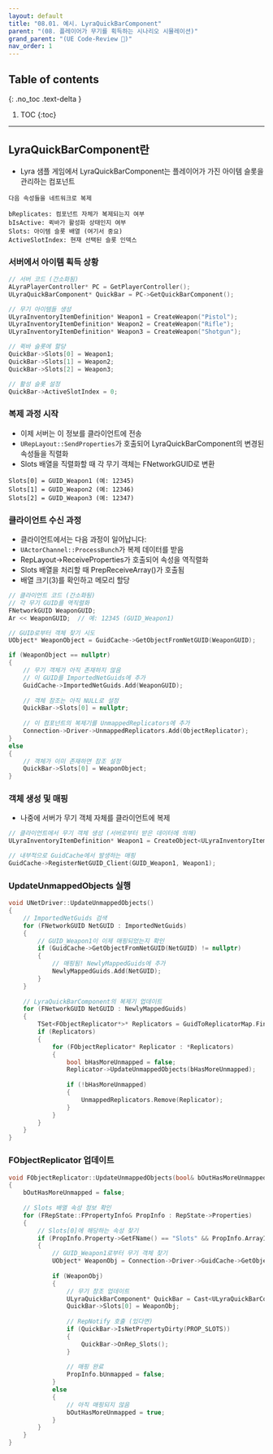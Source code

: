 ```yaml
---
layout: default
title: "08.01. 예시. LyraQuickBarComponent"
parent: "(08. 플레이어가 무기를 획득하는 시나리오 시뮬레이션)"
grand_parent: "(UE Code-Review 🤖)"
nav_order: 1
---
```


## Table of contents
{: .no_toc .text-delta }

1. TOC
{:toc}

---

## LyraQuickBarComponent란

* Lyra 샘플 게임에서 LyraQuickBarComponent는 플레이어가 가진 아이템 슬롯을 관리하는 컴포넌트

```
다음 속성들을 네트워크로 복제

bReplicates: 컴포넌트 자체가 복제되는지 여부
bIsActive: 퀵바가 활성화 상태인지 여부
Slots: 아이템 슬롯 배열 (여기서 중요)
ActiveSlotIndex: 현재 선택된 슬롯 인덱스
```

### 서버에서 아이템 획득 상황

```cpp
// 서버 코드 (간소화됨)
ALyraPlayerController* PC = GetPlayerController();
ULyraQuickBarComponent* QuickBar = PC->GetQuickBarComponent();

// 무기 아이템들 생성
ULyraInventoryItemDefinition* Weapon1 = CreateWeapon("Pistol");
ULyraInventoryItemDefinition* Weapon2 = CreateWeapon("Rifle");
ULyraInventoryItemDefinition* Weapon3 = CreateWeapon("Shotgun");

// 퀵바 슬롯에 할당
QuickBar->Slots[0] = Weapon1;
QuickBar->Slots[1] = Weapon2;
QuickBar->Slots[2] = Weapon3;

// 활성 슬롯 설정
QuickBar->ActiveSlotIndex = 0;
```

### 복제 과정 시작

* 이제 서버는 이 정보를 클라이언트에 전송
* `URepLayout::SendProperties`가 호출되어 LyraQuickBarComponent의 변경된 속성들을 직렬화
* Slots 배열을 직렬화할 때 각 무기 객체는 FNetworkGUID로 변환

```
Slots[0] = GUID_Weapon1 (예: 12345)
Slots[1] = GUID_Weapon2 (예: 12346)
Slots[2] = GUID_Weapon3 (예: 12347)
```

### 클라이언트 수신 과정

* 클라이언트에서는 다음 과정이 일어납니다:
* `UActorChannel::ProcessBunch`가 복제 데이터를 받음
* RepLayout->ReceiveProperties가 호출되어 속성을 역직렬화
* Slots 배열을 처리할 때 PrepReceiveArray()가 호출됨
* 배열 크기(3)를 확인하고 메모리 할당

```cpp
// 클라이언트 코드 (간소화됨)
// 각 무기 GUID를 역직렬화
FNetworkGUID WeaponGUID;
Ar << WeaponGUID;  // 예: 12345 (GUID_Weapon1)

// GUID로부터 객체 찾기 시도
UObject* WeaponObject = GuidCache->GetObjectFromNetGUID(WeaponGUID);

if (WeaponObject == nullptr)
{
    // 무기 객체가 아직 존재하지 않음
    // 이 GUID를 ImportedNetGuids에 추가
    GuidCache->ImportedNetGuids.Add(WeaponGUID);
    
    // 객체 참조는 아직 NULL로 설정
    QuickBar->Slots[0] = nullptr;
    
    // 이 컴포넌트의 복제기를 UnmappedReplicators에 추가
    Connection->Driver->UnmappedReplicators.Add(ObjectReplicator);
}
else
{
    // 객체가 이미 존재하면 참조 설정
    QuickBar->Slots[0] = WeaponObject;
}
```

### 객체 생성 및 매핑

* 나중에 서버가 무기 객체 자체를 클라이언트에 복제

```cpp
// 클라이언트에서 무기 객체 생성 (서버로부터 받은 데이터에 의해)
ULyraInventoryItemDefinition* Weapon1 = CreateObject<ULyraInventoryItemDefinition>();

// 내부적으로 GuidCache에서 발생하는 매핑
GuidCache->RegisterNetGUID_Client(GUID_Weapon1, Weapon1);
```

### UpdateUnmappedObjects 실행

```cpp
void UNetDriver::UpdateUnmappedObjects()
{
    // ImportedNetGuids 검색
    for (FNetworkGUID NetGUID : ImportedNetGuids)
    {
        // GUID_Weapon1이 이제 매핑되었는지 확인
        if (GuidCache->GetObjectFromNetGUID(NetGUID) != nullptr)
        {
            // 매핑됨! NewlyMappedGuids에 추가
            NewlyMappedGuids.Add(NetGUID);
        }
    }
    
    // LyraQuickBarComponent의 복제기 업데이트
    for (FNetworkGUID NetGUID : NewlyMappedGuids)
    {
        TSet<FObjectReplicator*>* Replicators = GuidToReplicatorMap.Find(NetGUID);
        if (Replicators)
        {
            for (FObjectReplicator* Replicator : *Replicators)
            {
                bool bHasMoreUnmapped = false;
                Replicator->UpdateUnmappedObjects(bHasMoreUnmapped);
                
                if (!bHasMoreUnmapped)
                {
                    UnmappedReplicators.Remove(Replicator);
                }
            }
        }
    }
}
```

### FObjectReplicator 업데이트

```cpp
void FObjectReplicator::UpdateUnmappedObjects(bool& bOutHasMoreUnmapped)
{
    bOutHasMoreUnmapped = false;
    
    // Slots 배열 속성 정보 확인
    for (FRepState::FPropertyInfo& PropInfo : RepState->Properties)
    {
        // Slots[0]에 해당하는 속성 찾기
        if (PropInfo.Property->GetFName() == "Slots" && PropInfo.ArrayIndex == 0 && PropInfo.bUnmapped)
        {
            // GUID_Weapon1로부터 무기 객체 찾기
            UObject* WeaponObj = Connection->Driver->GuidCache->GetObjectFromNetGUID(PropInfo.NetworkGUID);
            
            if (WeaponObj)
            {
                // 무기 참조 업데이트
                ULyraQuickBarComponent* QuickBar = Cast<ULyraQuickBarComponent>(GetObject());
                QuickBar->Slots[0] = WeaponObj;
                
                // RepNotify 호출 (있다면)
                if (QuickBar->IsNetPropertyDirty(PROP_SLOTS))
                {
                    QuickBar->OnRep_Slots();
                }
                
                // 매핑 완료
                PropInfo.bUnmapped = false;
            }
            else
            {
                // 아직 매핑되지 않음
                bOutHasMoreUnmapped = true;
            }
        }
    }
}
```